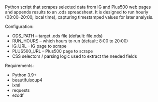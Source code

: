 Python script that scrapes selected data from IG and Plus500 web pages and appends results to an .ods spreadsheet. It is designed to run hourly (08:00–20:00, local time), capturing timestamped values for later analysis.

Configuration:
- ODS_PATH – target .ods file (default: file.ods)
- RUN_HOURS – which hours to run (default: 8:00 to 20:00)
- IG_URL – IG page to scrape
- PLUS500_URL – Plus500 page to scrape
- CSS selectors / parsing logic used to extract the needed fields
  
Requirements:
- Python 3.9+
- beautifulsoup4
- lxml
- requests
- ezodf
